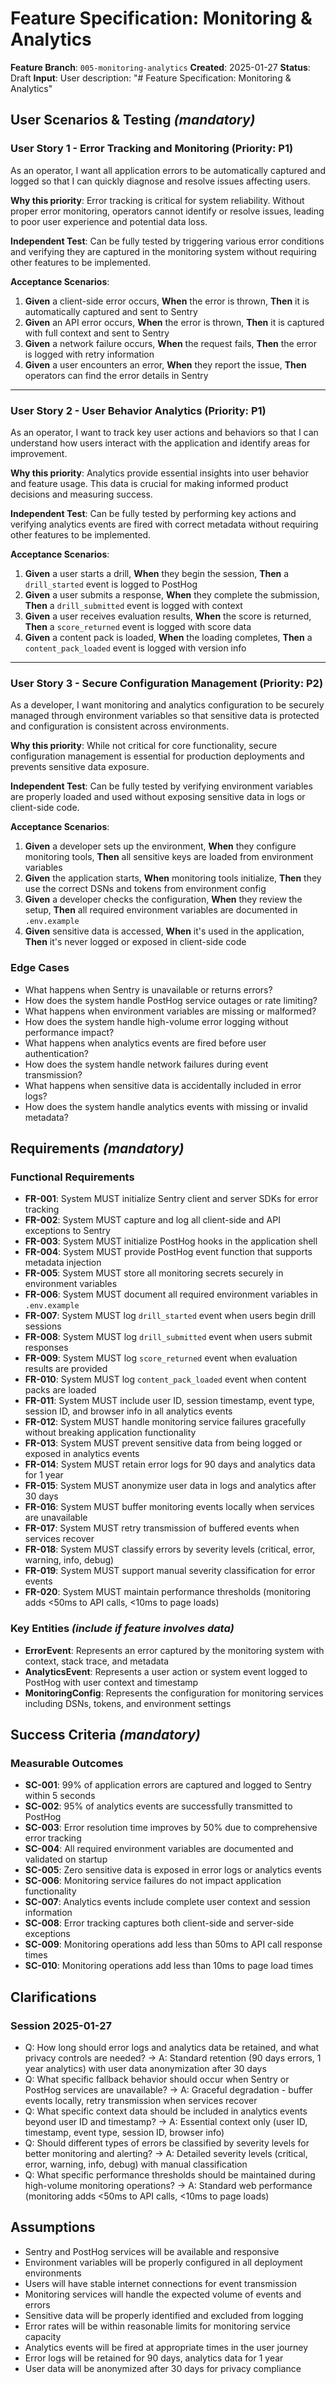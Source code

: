 # Feature Specification: Monitoring & Analytics

**Feature Branch**: `005-monitoring-analytics`
**Created**: 2025-01-27
**Status**: Draft
**Input**: User description: "# Feature Specification: Monitoring & Analytics"

## User Scenarios & Testing *(mandatory)*

<!--
  IMPORTANT: User stories should be PRIORITIZED as user journeys ordered by importance.
  Each user story/journey must be INDEPENDENTLY TESTABLE - meaning if you implement just ONE of them,
  you should still have a viable MVP (Minimum Viable Product) that delivers value.

  Assign priorities (P1, P2, P3, etc.) to each story, where P1 is the most critical.
  Think of each story as a standalone slice of functionality that can be:
  - Developed independently
  - Tested independently
  - Deployed independently
  - Demonstrated to users independently
-->

### User Story 1 - Error Tracking and Monitoring (Priority: P1)

As an operator, I want all application errors to be automatically captured and logged so that I can quickly diagnose and resolve issues affecting users.

**Why this priority**: Error tracking is critical for system reliability. Without proper error monitoring, operators cannot identify or resolve issues, leading to poor user experience and potential data loss.

**Independent Test**: Can be fully tested by triggering various error conditions and verifying they are captured in the monitoring system without requiring other features to be implemented.

**Acceptance Scenarios**:

1. **Given** a client-side error occurs, **When** the error is thrown, **Then** it is automatically captured and sent to Sentry
2. **Given** an API error occurs, **When** the error is thrown, **Then** it is captured with full context and sent to Sentry
3. **Given** a network failure occurs, **When** the request fails, **Then** the error is logged with retry information
4. **Given** a user encounters an error, **When** they report the issue, **Then** operators can find the error details in Sentry

---

### User Story 2 - User Behavior Analytics (Priority: P1)

As an operator, I want to track key user actions and behaviors so that I can understand how users interact with the application and identify areas for improvement.

**Why this priority**: Analytics provide essential insights into user behavior and feature usage. This data is crucial for making informed product decisions and measuring success.

**Independent Test**: Can be fully tested by performing key actions and verifying analytics events are fired with correct metadata without requiring other features to be implemented.

**Acceptance Scenarios**:

1. **Given** a user starts a drill, **When** they begin the session, **Then** a `drill_started` event is logged to PostHog
2. **Given** a user submits a response, **When** they complete the submission, **Then** a `drill_submitted` event is logged with context
3. **Given** a user receives evaluation results, **When** the score is returned, **Then** a `score_returned` event is logged with score data
4. **Given** a content pack is loaded, **When** the loading completes, **Then** a `content_pack_loaded` event is logged with version info

---

### User Story 3 - Secure Configuration Management (Priority: P2)

As a developer, I want monitoring and analytics configuration to be securely managed through environment variables so that sensitive data is protected and configuration is consistent across environments.

**Why this priority**: While not critical for core functionality, secure configuration management is essential for production deployments and prevents sensitive data exposure.

**Independent Test**: Can be fully tested by verifying environment variables are properly loaded and used without exposing sensitive data in logs or client-side code.

**Acceptance Scenarios**:

1. **Given** a developer sets up the environment, **When** they configure monitoring tools, **Then** all sensitive keys are loaded from environment variables
2. **Given** the application starts, **When** monitoring tools initialize, **Then** they use the correct DSNs and tokens from environment config
3. **Given** a developer checks the configuration, **When** they review the setup, **Then** all required environment variables are documented in `.env.example`
4. **Given** sensitive data is accessed, **When** it's used in the application, **Then** it's never logged or exposed in client-side code

### Edge Cases

- What happens when Sentry is unavailable or returns errors?
- How does the system handle PostHog service outages or rate limiting?
- What happens when environment variables are missing or malformed?
- How does the system handle high-volume error logging without performance impact?
- What happens when analytics events are fired before user authentication?
- How does the system handle network failures during event transmission?
- What happens when sensitive data is accidentally included in error logs?
- How does the system handle analytics events with missing or invalid metadata?

## Requirements *(mandatory)*

<!--
  ACTION REQUIRED: The content in this section represents placeholders.
  Fill them out with the right functional requirements.
-->

### Functional Requirements

- **FR-001**: System MUST initialize Sentry client and server SDKs for error tracking
- **FR-002**: System MUST capture and log all client-side and API exceptions to Sentry
- **FR-003**: System MUST initialize PostHog hooks in the application shell
- **FR-004**: System MUST provide PostHog event function that supports metadata injection
- **FR-005**: System MUST store all monitoring secrets securely in environment variables
- **FR-006**: System MUST document all required environment variables in `.env.example`
- **FR-007**: System MUST log `drill_started` event when users begin drill sessions
- **FR-008**: System MUST log `drill_submitted` event when users submit responses
- **FR-009**: System MUST log `score_returned` event when evaluation results are provided
- **FR-010**: System MUST log `content_pack_loaded` event when content packs are loaded
- **FR-011**: System MUST include user ID, session timestamp, event type, session ID, and browser info in all analytics events
- **FR-012**: System MUST handle monitoring service failures gracefully without breaking application functionality
- **FR-013**: System MUST prevent sensitive data from being logged or exposed in analytics events
- **FR-014**: System MUST retain error logs for 90 days and analytics data for 1 year
- **FR-015**: System MUST anonymize user data in logs and analytics after 30 days
- **FR-016**: System MUST buffer monitoring events locally when services are unavailable
- **FR-017**: System MUST retry transmission of buffered events when services recover
- **FR-018**: System MUST classify errors by severity levels (critical, error, warning, info, debug)
- **FR-019**: System MUST support manual severity classification for error events
- **FR-020**: System MUST maintain performance thresholds (monitoring adds <50ms to API calls, <10ms to page loads)

### Key Entities *(include if feature involves data)*

- **ErrorEvent**: Represents an error captured by the monitoring system with context, stack trace, and metadata
- **AnalyticsEvent**: Represents a user action or system event logged to PostHog with user context and timestamp
- **MonitoringConfig**: Represents the configuration for monitoring services including DSNs, tokens, and environment settings

## Success Criteria *(mandatory)*

<!--
  ACTION REQUIRED: Define measurable success criteria.
  These must be technology-agnostic and measurable.
-->

### Measurable Outcomes

- **SC-001**: 99% of application errors are captured and logged to Sentry within 5 seconds
- **SC-002**: 95% of analytics events are successfully transmitted to PostHog
- **SC-003**: Error resolution time improves by 50% due to comprehensive error tracking
- **SC-004**: All required environment variables are documented and validated on startup
- **SC-005**: Zero sensitive data is exposed in error logs or analytics events
- **SC-006**: Monitoring service failures do not impact application functionality
- **SC-007**: Analytics events include complete user context and session information
- **SC-008**: Error tracking captures both client-side and server-side exceptions
- **SC-009**: Monitoring operations add less than 50ms to API call response times
- **SC-010**: Monitoring operations add less than 10ms to page load times

## Clarifications

### Session 2025-01-27

- Q: How long should error logs and analytics data be retained, and what privacy controls are needed? → A: Standard retention (90 days errors, 1 year analytics) with user data anonymization after 30 days
- Q: What specific fallback behavior should occur when Sentry or PostHog services are unavailable? → A: Graceful degradation - buffer events locally, retry transmission when services recover
- Q: What specific context data should be included in analytics events beyond user ID and timestamp? → A: Essential context only (user ID, timestamp, event type, session ID, browser info)
- Q: Should different types of errors be classified by severity levels for better monitoring and alerting? → A: Detailed severity levels (critical, error, warning, info, debug) with manual classification
- Q: What specific performance thresholds should be maintained during high-volume monitoring operations? → A: Standard web performance (monitoring adds <50ms to API calls, <10ms to page loads)

## Assumptions

- Sentry and PostHog services will be available and responsive
- Environment variables will be properly configured in all deployment environments
- Users will have stable internet connections for event transmission
- Monitoring services will handle the expected volume of events and errors
- Sensitive data will be properly identified and excluded from logging
- Error rates will be within reasonable limits for monitoring service capacity
- Analytics events will be fired at appropriate times in the user journey
- Error logs will be retained for 90 days, analytics data for 1 year
- User data will be anonymized after 30 days for privacy compliance
